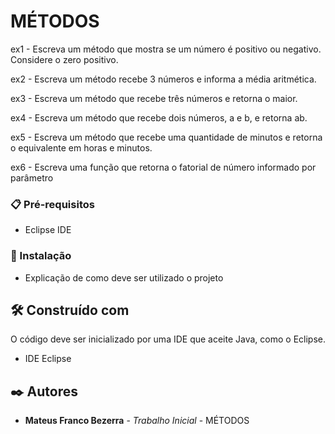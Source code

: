 # MÉTODOS

ex1 - Escreva um método que mostra se um número é positivo ou negativo. Considere o zero positivo.

ex2 - Escreva um método recebe 3 números e informa a média aritmética.

ex3 - Escreva um método que recebe três números e retorna o maior.

ex4 - Escreva um método que recebe dois números, a e b, e retorna ab.

ex5 - Escreva um método que recebe uma quantidade de minutos e retorna o equivalente em horas e minutos.

ex6 - Escreva uma função que retorna o fatorial de número informado por parâmetro

### 📋 Pré-requisitos

- Eclipse IDE
  
### 🔧 Instalação

* Explicação de como deve ser utilizado o projeto

## 🛠️ Construído com

O código deve ser inicializado por uma IDE que aceite Java, como o Eclipse.

* IDE Eclipse

## ✒️ Autores

* **Mateus Franco Bezerra** - *Trabalho Inicial* - MÉTODOS
